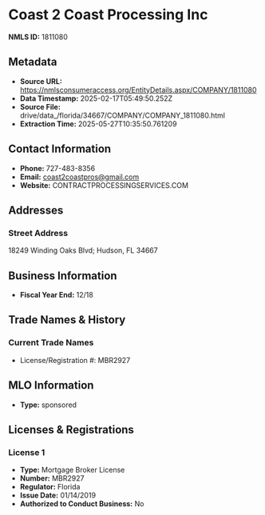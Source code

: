 # Coast 2 Coast Processing Inc

**NMLS ID:** 1811080

## Metadata
- **Source URL:** https://nmlsconsumeraccess.org/EntityDetails.aspx/COMPANY/1811080
- **Data Timestamp:** 2025-02-17T05:49:50.252Z
- **Source File:** drive/data_/florida/34667/COMPANY/COMPANY_1811080.html
- **Extraction Time:** 2025-05-27T10:35:50.761209

## Contact Information
- **Phone:** 727-483-8356
- **Email:** coast2coastpros@gmail.com
- **Website:** CONTRACTPROCESSINGSERVICES.COM

## Addresses
### Street Address
18249 Winding Oaks Blvd; Hudson, FL 34667

## Business Information
- **Fiscal Year End:** 12/18

## Trade Names & History
### Current Trade Names
- License/Registration #: MBR2927

## MLO Information
- **Type:** sponsored

## Licenses & Registrations

### License 1
- **Type:** Mortgage Broker License
- **Number:** MBR2927
- **Regulator:** Florida
- **Issue Date:** 01/14/2019
- **Authorized to Conduct Business:** No
